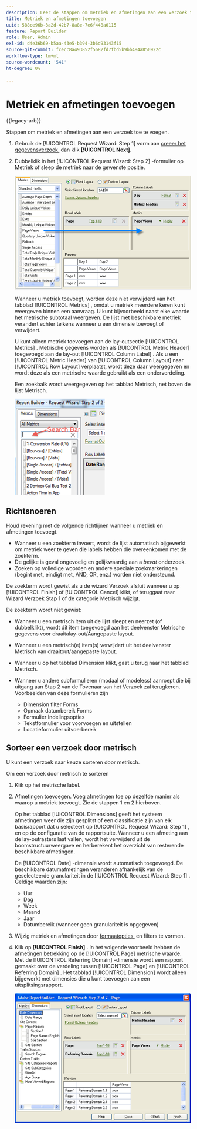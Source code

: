 ```yaml
---
description: Leer de stappen om metriek en afmetingen aan een verzoek toe te voegen.
title: Metriek en afmetingen toevoegen
uuid: 588ce96b-3a2d-42b7-8a8e-7e6f448a0115
feature: Report Builder
role: User, Admin
exl-id: d4e36b69-b5aa-43e5-b394-3b6d93143f15
source-git-commit: fcecc8a493852f5682fd7fbd5b9bb484a850922c
workflow-type: tm+mt
source-wordcount: '541'
ht-degree: 0%

---
```


# Metriek en afmetingen toevoegen

{{legacy-arb}}

Stappen om metriek en afmetingen aan een verzoek toe te voegen.

1. Gebruik de [!UICONTROL Request Wizard: Step 1] vorm aan [&#x200B; creeer het gegevensverzoek &#x200B;](/help/analyze/legacy-report-builder/data-requests/data-requests.md) dan klik **[!UICONTROL Next]**.
1. Dubbelklik in het [!UICONTROL Request Wizard: Step 2] -formulier op Metriek of sleep de metriek naar de gewenste positie.

   ![&#x200B; Schermafbeelding die de Tovenaar van het Verzoek toont: Stap 2 met een pijl die van de metrieklijst aan de gewenste sectie van de paginamening richt.](assets/adding_metrics.png)

   Wanneer u metriek toevoegt, worden deze niet verwijderd van het tabblad [!UICONTROL Metrics] , omdat u metriek meerdere keren kunt weergeven binnen een aanvraag. U kunt bijvoorbeeld naast elke waarde het metrische subtotaal weergeven. De lijst met beschikbare metriek verandert echter telkens wanneer u een dimensie toevoegt of verwijdert.

   U kunt alleen metriek toevoegen aan de lay-outsectie [!UICONTROL Metrics] . Metrische gegevens worden als [!UICONTROL Metric Header] toegevoegd aan de lay-out [!UICONTROL Column Label] . Als u een [!UICONTROL Metric Header] van [!UICONTROL Column Layout] naar [!UICONTROL Row Layout] verplaatst, wordt deze daar weergegeven en wordt deze als een metrische waarde gebruikt als een onderverdeling.

   Een zoekbalk wordt weergegeven op het tabblad Metrisch, net boven de lijst Metrisch.

   ![&#x200B; Schermafbeelding die de onderzoeksbar van Metriek toont.](assets/search_bar_metric.png)

## Richtsnoeren

Houd rekening met de volgende richtlijnen wanneer u metriek en afmetingen toevoegt.

* Wanneer u een zoekterm invoert, wordt de lijst automatisch bijgewerkt om metriek weer te geven die labels hebben die overeenkomen met de zoekterm.
* De gelijke is geval ongevoelig en gelijkwaardig aan a *bevat* onderzoek.
* Zoeken op volledige woorden en andere speciale zoekmarkeringen (begint met, eindigt met, AND, OR, enz.) worden niet ondersteund.

De zoekterm wordt gewist als u de wizard Verzoek afsluit wanneer u op [!UICONTROL Finish] of [!UICONTROL Cancel] klikt, of teruggaat naar Wizard Verzoek Stap 1 of de categorie Metrisch wijzigt.

De zoekterm wordt niet gewist:

* Wanneer u een metrisch item uit de lijst sleept en neerzet (of dubbelklikt), wordt dit item toegevoegd aan het deelvenster Metrische gegevens voor draaitalay-out/Aangepaste layout.
* Wanneer u een metrisch(e) item(s) verwijdert uit het deelvenster Metrisch van draaitout/aangepaste layout.
* Wanneer u op het tabblad Dimension klikt, gaat u terug naar het tabblad Metrisch.
* Wanneer u andere subformulieren (modaal of modeless) aanroept die bij uitgang aan Stap 2 van de Tovenaar van het Verzoek zal terugkeren. Voorbeelden van deze formulieren zijn

   * Dimension filter Forms
   * Opmaak datumbereik Forms
   * Formulier Indelingsopties
   * Tekstformulier voor voorvoegen en uitstellen
   * Locatieformulier uitvoerbereik

## Sorteer een verzoek door metrisch

U kunt een verzoek naar keuze sorteren door metrisch.

Om een verzoek door metrisch te sorteren

1. Klik op het metrische label.
1. Afmetingen toevoegen. Voeg afmetingen toe op dezelfde manier als waarop u metriek toevoegt. Zie de stappen 1 en 2 hierboven.

   Op het tabblad [!UICONTROL Dimensions] geeft het systeem afmetingen weer die zijn gesplitst of een classificatie zijn van elk basisrapport dat u selecteert op [!UICONTROL Request Wizard: Step 1] , en op de configuratie van de rapportsuite. Wanneer u een afmeting aan de lay-outrasters laat vallen, wordt het verwijderd uit de boomstructuurweergave en herberekent het overzicht van resterende beschikbare afmetingen.

   De [!UICONTROL Date] -dimensie wordt automatisch toegevoegd. De beschikbare datumafmetingen veranderen afhankelijk van de geselecteerde granulariteit in de [!UICONTROL Request Wizard: Step 1] . Geldige waarden zijn:

   * Uur
   * Dag
   * Week
   * Maand
   * Jaar
   * Datumbereik (wanneer geen granulariteit is opgegeven)

1. Wijzig metriek en afmetingen door [&#x200B; formaatopties &#x200B;](/help/analyze/legacy-report-builder/layout/t-format-display-headers.md) en filters te vormen.
1. Klik op **[!UICONTROL Finish]** .
In het volgende voorbeeld hebben de afmetingen betrekking op de [!UICONTROL Page] metrische waarde. Met de [!UICONTROL Referring Domain] -dimensie wordt een rapport gemaakt over de verdeling tussen [!UICONTROL Page] en [!UICONTROL Referring Domain] . Het tabblad [!UICONTROL Dimension] wordt alleen bijgewerkt met dimensies die u kunt toevoegen aan een uitsplitsingsrapport.

   ![&#x200B; Schermschot die de afmetingen tonen die op metrisch betrekking hebben.](assets/page_pageview_02.png)
